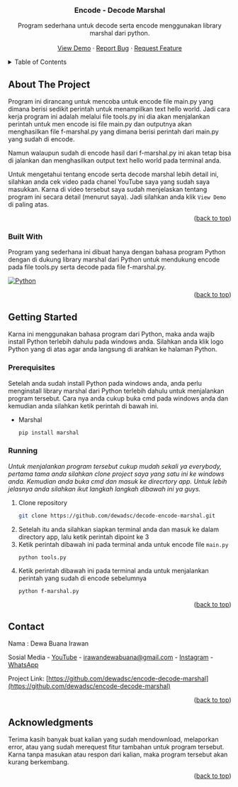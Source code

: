 <a id="readme-top"></a>
<br />
<div align="center">

  <h3 align="center">Encode - Decode Marshal</h3>

  <p align="center">
    Program sederhana untuk decode serta encode menggunakan library marshal dari python.
    <br />
    <br />
    <a href="https://youtu.be/P2F0EJZfcHY">View Demo</a>
    ·
    <a href="https://github.com/dewadsc/encrypt-decrypt-marshal/issues/new?labels=bug&template=bug-report---.md">Report Bug</a>
    ·
    <a href="https://github.com/dewadsc/encrypt-decrypt-marshal/issues/new?labels=enhancement&template=feature-request---.md">Request Feature</a>
  </p>
</div>

<details>
  <summary>Table of Contents</summary>
  <ol>
    <li>
      <a href="#about-the-project">About The Project</a>
      <ul>
        <li><a href="#built-with">Built With</a></li>
      </ul>
    </li>
    <li>
      <a href="#getting-started">Getting Started</a>
      <ul>
        <li><a href="#prerequisites">Prerequisites</a></li>
        <li><a href="#running">Running</a></li>
      </ul>
    </li>
    <li><a href="#contact">Contact</a></li>
    <li><a href="#acknowledgments">Acknowledgments</a></li>
  </ol>
</details>

## About The Project
Program ini dirancang untuk mencoba untuk encode file main.py yang dimana berisi sedikit perintah untuk menampilkan text hello world. Jadi cara kerja program ini adalah melalui file tools.py ini dia akan menjalankan perintah untuk men encode isi file main.py dan outputnya akan menghasilkan file f-marshal.py yang dimana berisi perintah dari main.py yang sudah di encode.

Namun walaupun sudah di encode hasil dari f-marshal.py ini akan tetap bisa di jalankan dan menghasilkan output text hello world pada terminal anda.

Untuk mengetahui tentang encode serta decode marshal lebih detail ini, silahkan anda cek video pada chanel YouTube saya yang sudah saya masukkan. Karna di video tersebut saya sudah menjelaskan tentang program ini secara detail (menurut saya). Jadi silahkan anda klik `View Demo` di paling atas.
<p align="right">(<a href="#readme-top">back to top</a>)</p>

### Built With
Program yang sederhana ini dibuat hanya dengan bahasa program Python dengan di dukung library marshal dari Python untuk mendukung encode pada file tools.py serta decode pada file f-marshal.py. 

[![Python][Python.js]][Python-url]
<p align="right">(<a href="#readme-top">back to top</a>)</p>

## Getting Started
Karna ini menggunakan bahasa program dari Python, maka anda wajib install Python terlebih dahulu pada windows anda. Silahkan anda klik logo Python yang di atas agar anda langsung di arahkan ke halaman Python.

### Prerequisites
Setelah anda sudah install Python pada windows anda, anda perlu menginstall library marshal dari Python terlebih dahulu untuk menjalankan program tersebut. Cara nya anda cukup buka cmd pada windows anda dan kemudian anda silahkan ketik perintah di bawah ini.
* Marshal
  ```sh
  pip install marshal
  ```

### Running
_Untuk menjalankan program tersebut cukup mudah sekali ya everybody, pertama tama anda silahkan clone project saya yang satu ini ke windows anda. Kemudian anda buka cmd dan masuk ke direcrtory app. Untuk lebih jelasnya anda silahkan ikut langkah langkah dibawah ini ya guys._

1. Clone repository
   ```sh
   git clone https://github.com/dewadsc/decode-encode-marshal.git
   ```
2. Setelah itu anda silahkan siapkan terminal anda dan masuk ke dalam directory app, lalu ketik perintah dipoint ke 3
3. Ketik perintah dibawah ini pada terminal anda untuk encode file `main.py`
   ```
   python tools.py
   ```
5. Ketik perintah dibawah ini pada terminal anda untuk menjalankan perintah yang sudah di encode sebelumnya
   ```
   python f-marshal.py
   ```
<p align="right">(<a href="#readme-top">back to top</a>)</p>

<!-- CONTACT -->
## Contact
Nama : Dewa Buana Irawan

Sosial Media - [YouTube](https://www.youtube.com/@dstartup9210) - irawandewabuana@gmail.com - [Instagram](https://www.instagram.com/dewadsc1401/) - [WhatsApp](http://wa.me/6282284335177)

Project Link: [https://github.com/dewadsc/encode-decode-marshal](https://github.com/dewadsc/encode-decode-marshal)
<p align="right">(<a href="#readme-top">back to top</a>)</p>

## Acknowledgments
Terima kasih banyak buat kalian yang sudah mendownload, melaporkan error, atau yang sudah merequest fitur tambahan untuk program tersebut. Karna tanpa masukan atau respon dari kalian, maka program tersebut akan kurang berkembang.
<p align="right">(<a href="#readme-top">back to top</a>)</p>

[Python.js]: https://img.shields.io/badge/python-3670A0?style=for-the-badge&logo=python&logoColor=ffdd54
[Python-url]: https://www.python.org/
